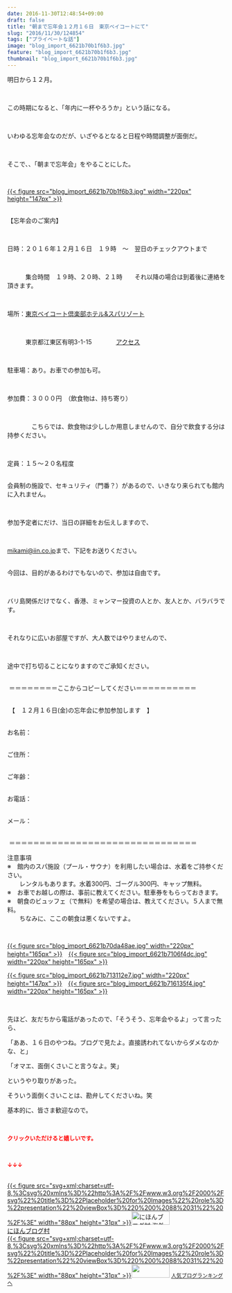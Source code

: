 ```yaml
---
date: 2016-11-30T12:48:54+09:00
draft: false
title: "朝まで忘年会１２月１６日　東京ベイコートにて"
slug: "2016/11/30/124854"
tags: ["プライベートな話"]
image: "blog_import_6621b70b1f6b3.jpg"
feature: "blog_import_6621b70b1f6b3.jpg"
thumbnail: "blog_import_6621b70b1f6b3.jpg"
---
```

<p>明日から１２月。</p><p> </p><p>この時期になると、「年内に一杯やろうか」という話になる。</p><p> </p><p>いわゆる忘年会なのだが、いざやるとなると日程や時間調整が面倒だ。</p><p> </p><p>そこで、、「朝まで忘年会」をやることにした。</p><p> </p><p><a href="blog_import_6621b70c38762.jpg">{{< figure src="blog_import_6621b70b1f6b3.jpg" width="220px" height="147px" >}}</a></p><p><br/>【忘年会のご案内】</p><p> </p><p>日時：２０１６年１２月１６日　１９時　～　翌日のチェックアウトまで</p><p> </p><p>　　　集合時間　１９時、２０時、２１時　　それ以降の場合は到着後に連絡を頂きます。</p><p> </p><p>場所：<a href="https://baycourtclub.jp/index.html" target="_blank">東京ベイコート倶楽部ホテル&amp;スパリゾート</a></p><p> </p><p>　　　東京都江東区有明3-1-15　　　　<span style="text-decoration: underline;"><a href="access" target="_blank">アクセス</a></span></p><p> </p><p>駐車場：あり。お車での参加も可。</p><p> </p><p>参加費：３０００円　（飲食物は、持ち寄り）</p><p> </p><p>　　　　こちらでは、飲食物は少ししか用意しませんので、自分で飲食する分は持参ください。</p><p> </p><p>定員：１５～２０名程度</p><p><br/>会員制の施設で、セキュリティ（門番？）があるので、いきなり来られても館内に入れません。</p><p> </p><p>参加予定者にだけ、当日の詳細をお伝えしますので、</p><p> </p><p><a href="mailto:mikami@iin.co.jp">mikami@iin.co.jp</a>まで、下記をお送りください。</p><p><br/>今回は、目的があるわけでもないので、参加は自由です。</p><p> </p><p>バリ島関係だけでなく、香港、ミャンマー投資の人とか、友人とか、バラバラです。</p><p> </p><p>それなりに広いお部屋ですが、大人数ではやりませんので、</p><p> </p><p>途中で打ち切ることになりますのでご承知ください。</p><p><br/> ＝＝＝＝＝＝＝＝ここからコピーしてください＝＝＝＝＝＝＝＝＝＝</p><p><br/> 【　１２月１６日(金)の忘年会に参加参加します　】</p><p><br/>お名前：</p><p><br/>ご住所：</p><p><br/>ご年齢：</p><p><br/>お電話：</p><p><br/>メール：</p><p><br/> ＝＝＝＝＝＝＝＝＝＝＝＝＝＝＝＝＝＝＝＝＝＝＝＝＝＝＝＝＝＝＝</p><p>注意事項<br/>※　館内のスパ施設（プール・サウナ）を利用したい場合は、水着をご持参ください。<br/>　　レンタルもあります。水着300円、ゴーグル300円、キャップ無料。<br/>※　お車でお越しの際は、事前に教えてください。駐車券をもらっておきます。<br/>※　朝食のビュッフェ（で無料）を希望の場合は、教えてください。５人まで無料。<br/>　　ちなみに、ここの朝食は悪くないですよ。</p><p> </p><p><a href="blog_import_6621b70ebd542.jpg">{{< figure src="blog_import_6621b70da48ae.jpg" width="220px" height="165px" >}}</a>　<a href="blog_import_6621b71184041.jpg">{{< figure src="blog_import_6621b7106f4dc.jpg" width="220px" height="165px" >}}</a></p><p><a href="blog_import_6621b7142456b.jpg">{{< figure src="blog_import_6621b713112e7.jpg" width="220px" height="147px" >}}</a>　<a href="blog_import_6621b71725fd9.jpg">{{< figure src="blog_import_6621b716135f4.jpg" width="220px" height="165px" >}}</a></p><p> </p><p>先ほど、友だちから電話があったので、「そうそう、忘年会やるよ」って言ったら、</p><p>「ああ、１６日のやつね。ブログで見たよ。直接誘われてないからダメなのかな、と」</p><p>「オマエ、面倒くさいこと言うなよ。笑」</p><p>というやり取りがあった。</p><p>そういう面倒くさいことは、勘弁してくださいね。笑</p><p>基本的に、皆さま歓迎なので。</p><p> </p><p><font color="#ff0000" size="2"><strong>クリックいただけると嬉しいです。</strong></font></p><p> </p><p><font color="#ff0000" size="2"><strong>↓↓↓</strong></font></p><p><br/><a href="ranking.html?p_cid=01260127" target="_blank">{{< figure src="svg+xml;charset=utf-8,%3Csvg%20xmlns%3D%22http%3A%2F%2Fwww.w3.org%2F2000%2Fsvg%22%20title%3D%22Placeholder%20for%20Images%22%20role%3D%22presentation%22%20viewBox%3D%220%200%2088%2031%22%20%2F%3E" width="88px" height="31px" >}}<noscript><img width="88" height="31" alt="にほんブログ村 海外生活ブログ バリ島情報へ" src="https://img-proxy.blog-video.jp/images?url=http%3A%2F%2Foverseas.blogmura.com%2Fbali%2Fimg%2Fbali88_31.gif" border="0"></noscript></a><br/><a href="ranking.html?p_cid=01260127" target="_blank">にほんブログ村</a><br/><a title="人気ブログランキングへ" href="link.php?1804582">{{< figure src="svg+xml;charset=utf-8,%3Csvg%20xmlns%3D%22http%3A%2F%2Fwww.w3.org%2F2000%2Fsvg%22%20title%3D%22Placeholder%20for%20Images%22%20role%3D%22presentation%22%20viewBox%3D%220%200%2088%2031%22%20%2F%3E" width="88px" height="31px" >}}<noscript><img width="88" height="31" src="https://blog.with2.net/img/banner/banner_22.gif" border="0"></noscript></a> <a style="font-size: 12px;" href="link.php?1804582">人気ブログランキングへ</a></p>

